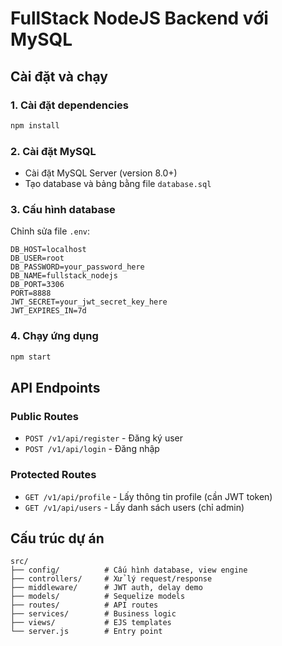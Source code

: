 # FullStack NodeJS Backend với MySQL

## Cài đặt và chạy

### 1. Cài đặt dependencies
```bash
npm install
```

### 2. Cài đặt MySQL
- Cài đặt MySQL Server (version 8.0+)
- Tạo database và bảng bằng file `database.sql`

### 3. Cấu hình database
Chỉnh sửa file `.env`:
```env
DB_HOST=localhost
DB_USER=root
DB_PASSWORD=your_password_here
DB_NAME=fullstack_nodejs
DB_PORT=3306
PORT=8888
JWT_SECRET=your_jwt_secret_key_here
JWT_EXPIRES_IN=7d
```

### 4. Chạy ứng dụng
```bash
npm start
```

## API Endpoints

### Public Routes
- `POST /v1/api/register` - Đăng ký user
- `POST /v1/api/login` - Đăng nhập

### Protected Routes
- `GET /v1/api/profile` - Lấy thông tin profile (cần JWT token)
- `GET /v1/api/users` - Lấy danh sách users (chỉ admin)

## Cấu trúc dự án
```
src/
├── config/          # Cấu hình database, view engine
├── controllers/     # Xử lý request/response
├── middleware/      # JWT auth, delay demo
├── models/          # Sequelize models
├── routes/          # API routes
├── services/        # Business logic
├── views/           # EJS templates
└── server.js        # Entry point
```




